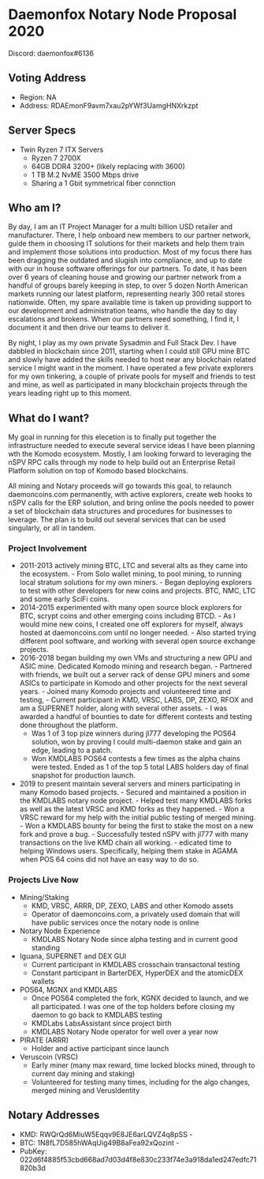 # Daemonfox Notary Node Proposal 2020

Discord: daemonfox#6136

## Voting Address
- Region: NA
- Address: RDAEmonF9avm7xau2pYWf3UamgHNXrkzpt

## Server Specs
- Twin Ryzen 7 ITX Servers
	- Ryzen 7 2700X
	- 64GB DDR4 3200+ (likely replacing with 3600)
	- 1 TB M.2 NvME 3500 Mbps drive
	- Sharing a 1 Gbit symmetrical fiber connction

## Who am I?
By day, I am an IT Project Manager for a multi billion USD retailer and manufacturer. There, I help onboard new members to our partner network, guide them in choosing IT solutions for their markets and help them train and implement those solutions into production. Most of my focus there has been dragging the outdated and slugish into compliance, and up to date with our in house software offerings for our partners. To date, it has been over 6 years of cleaning house and growing our partner network from a handful of groups barely keeping in step, to over 5 dozen North American markets running our latest platform, representing nearly 300 retail stores nationwide. Often, my spare available time is taken up providing support to our development and administration teams, who handle the day to day escalations and brokens. When our partners need something, I find it, I document it and then drive our teams to deliver it.

By night, I play as my own private Sysadmin and Full Stack Dev. I have dabbled in blockchain since 2011, starting when I could still GPU mine BTC and slowly have added the skills needed to host near any blockchain related service I might want in the moment. I have operated a few private explorers for my own tinkering, a couple of private pools for myself and friends to test and mine, as well as participated in many blockchain projects through the years leading right up to this moment.

## What do I want?
My goal in running for this elecetion is to finally put together the infrastructure needed to execute several service ideas I have been planning wth the Komodo ecosystem. Mostly, I am looking forward to leveraging the nSPV RPC calls through my node to help build out an Enterprise Retail Platform solution on top of Komodo based blockchains.

All mining and Notary proceeds will go towards this goal, to relaunch daemoncoins.com permanently, with active explorers, create web hooks to nSPV calls for the ERP solution, and bring online the pools needed to power a set of blockchain data structures and procedures for businesses to leverage. The plan is to build out several services that can be used singularly, or all in tandem.

### Project Involvement
   - 2011-2013 actively mining BTC, LTC and several alts as they came into the ecosystem.
	- From Solo wallet mining, to pool mining, to running local stratum solutions for my own miners.
	- Began deploying explorers to test with other developers for new coins and projects. BTC, NMC, LTC and some early SciFi coins.
   - 2014-2015 experimented with many open source block explorers for BTC, scrypt coins and other emerging coins including BTCD.
	- As I would mine new coins, I created one off explorers for myself, always hosted at daemoncoins.com until no longer needed.
	- Also started trying different pool software, and working with several open source exchange projects.
   - 2016-2018 began building my own VMs and structuring a new GPU and ASIC mine. Dedicated Komodo mining and research began.
	- Partnered with friends, we built out a server rack of dense GPU miners and some ASICs to participate in Komodo and other projects for the next several years.
	- Joined many Komodo projects and volunteered time and testing,
	- Current participant in KMD, VRSC, LABS, DP, ZEXO, RFOX and am a SUPERNET holder, along with several other assets.
	- I was awarded a handful of bounties to date for different contests and testing done throughout the platform.
		- Was 1 of 3 top pize winners during jl777 developing the POS64 solution, won by proving I could multi-daemon stake and gain an edge, leading to a patch.
		- Won KMDLABS POS64 contests a few times as the alpha chains were tested. Ended as 1 of the top 5 total LABS holders day of final snapshot for production launch.
   - 2019 to present maintain several servers and miners participating in many Komodo based projects.
	- Secured and maintained a position in the KMDLABS notary node project.
	- Helped test many KMDLABS forks as well as the latest VRSC and KMD forks as they happened.
	- Won a VRSC reward for my help with the initial public testing of merged mining.
	- Won a KMDLABS bounty for being the first to stake the most on a new fork and prove a bug.
	- Successfully tested nSPV with jl777 with many transactions on the live KMD chain all working.
	- edicated time to helping Windows users. Specifically, helping them stake in AGAMA when POS 64 coins did not have an easy way to do so.

### Projects Live Now

  - Mining/Staking
    - KMD, VRSC, ARRR, DP, ZEXO, LABS and other Komodo assets
    - Operator of daemoncoins.com, a privately used domain that will have public services once the notary node is online
  - Notary Node Experience
	- KMDLABS Notary Node since alpha testing and in current good standing
  - Iguana, SUPERNET and DEX GUI
    - Current participant in KMDLABS crosschain transactonal testing
    - Constant participant in BarterDEX, HyperDEX and the atomicDEX wallets
  - POS64, MGNX and KMDLABS
    - Once POS64 completed the fork, KGNX decided to launch, and we all participated. I was one of the top holders before closing my daemon to go back to KMDLABS testing
	- KMDLabs LabsAssistant since project birth
    - KMDLABS Notary Node operator for well over a year now
  - PIRATE (ARRR)
    - Holder and active participant since launch
  - Veruscoin (VRSC)
	- Early miner (many max reward, time locked blocks mined, through to current day mining and staking)
	- Volunteered for testing many times, including for the algo changes, merged mining and VerusIdentity

## Notary Addresses
   - KMD: RWQrQd6MiuW5Eqqv9E8JE6arLQVZ4q8pSS                 -
   - BTC: 1N8fL7D585hWAqUig49B8aFea92xQozint                 -
   - PubKey: 022d6f4885f53cbd668ad7d03d4f8e830c233f74e3a918da1ed247edfc71820b3d
